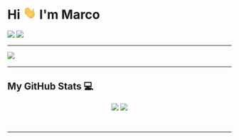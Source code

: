 # Hi <img src="https://raw.githubusercontent.com/ABSphreak/ABSphreak/master/gifs/Hi.gif" width="30px"> I'm Marco
[<img height="30" src="https://img.shields.io/badge/twitter-%231DA1F2.svg?&style=for-the-badge&logo=twitter&logoColor=white" />][twitter]
[<img height="30" src = "https://img.shields.io/badge/facebook-%233b5998.svg?&style=for-the-badge&logo=Facebook&logoColor=white">][facebook] 

---

<img src="https://media.giphy.com/media/XEu3ojespKfnlccnhO/giphy.gif" width="1100"/>

---
## My GitHub Stats 💻

<p align="center"> 
  <img src="https://github-readme-stats.vercel.app/api/top-langs/?username=enidev911&theme=darcula"  height="220"/>
  <img src="https://github-readme-stats.vercel.app/api?username=enidev911&theme=darcula&show_icons=true" height="220"/>
</p>


[twitter]: https://twitter.com/MarcoContreraas
[facebook]: https://www.facebook.com/profile.php?id=100009064421475

<br />

---




<!---
EniDev911/EniDev911 is a ✨ special ✨ repository because its `README.md` (this file) appears on your GitHub profile.
You can click the Preview link to take a look at your changes.
--->

